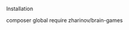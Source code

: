 Installation

composer global require zharinov/brain-games

<script id="asciicast-VjTueuhbaNRO6WcDVVOcAROCL" src="https://asciinema.org/a/VjTueuhbaNRO6WcDVVOcAROCL.js" async></script>